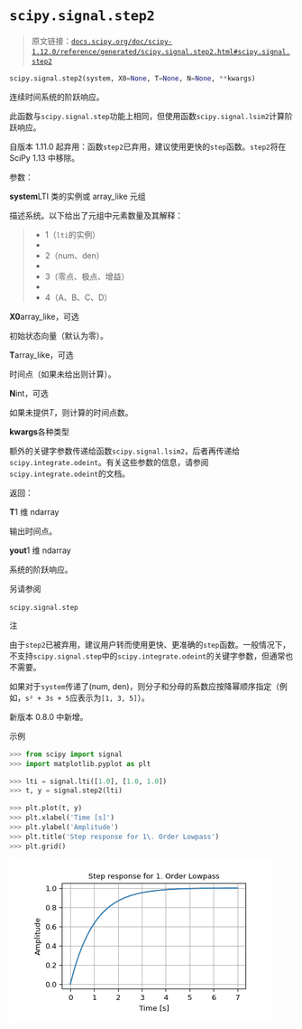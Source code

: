 # `scipy.signal.step2`

> 原文链接：[`docs.scipy.org/doc/scipy-1.12.0/reference/generated/scipy.signal.step2.html#scipy.signal.step2`](https://docs.scipy.org/doc/scipy-1.12.0/reference/generated/scipy.signal.step2.html#scipy.signal.step2)

```py
scipy.signal.step2(system, X0=None, T=None, N=None, **kwargs)
```

连续时间系统的阶跃响应。

此函数与`scipy.signal.step`功能上相同，但使用函数`scipy.signal.lsim2`计算阶跃响应。

自版本 1.11.0 起弃用：函数`step2`已弃用，建议使用更快的`step`函数。`step2`将在 SciPy 1.13 中移除。

参数：

**system**LTI 类的实例或 array_like 元组

描述系统。以下给出了元组中元素数量及其解释：

> +   1（`lti`的实例）
> +   
> +   2（num、den）
> +   
> +   3（零点、极点、增益）
> +   
> +   4（A、B、C、D）

**X0**array_like，可选

初始状态向量（默认为零）。

**T**array_like，可选

时间点（如果未给出则计算）。

**N**int，可选

如果未提供*T*，则计算的时间点数。

**kwargs**各种类型

额外的关键字参数传递给函数`scipy.signal.lsim2`，后者再传递给`scipy.integrate.odeint`。有关这些参数的信息，请参阅`scipy.integrate.odeint`的文档。

返回：

**T**1 维 ndarray

输出时间点。

**yout**1 维 ndarray

系统的阶跃响应。

另请参阅

`scipy.signal.step`

注

由于`step2`已被弃用，建议用户转而使用更快、更准确的`step`函数。一般情况下，不支持`scipy.signal.step`中的`scipy.integrate.odeint`的关键字参数，但通常也不需要。

如果对于`system`传递了(num, den)，则分子和分母的系数应按降幂顺序指定（例如，`s² + 3s + 5`应表示为`[1, 3, 5]`）。

新版本 0.8.0 中新增。

示例

```py
>>> from scipy import signal
>>> import matplotlib.pyplot as plt 
```

```py
>>> lti = signal.lti([1.0], [1.0, 1.0])
>>> t, y = signal.step2(lti) 
```

```py
>>> plt.plot(t, y)
>>> plt.xlabel('Time [s]')
>>> plt.ylabel('Amplitude')
>>> plt.title('Step response for 1\. Order Lowpass')
>>> plt.grid() 
```

![../../_images/scipy-signal-step2-1.png](img/b0fa11f848f19de3ed84ef2dd6808902.png)
